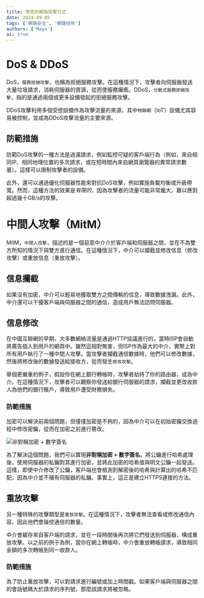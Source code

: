 ```yaml
---
title: 常見的網路攻擊方式
date: 2024-09-05
tags: ['網路安全', '網路技術']
authors: ['Maya']
ai: true
---
```


# DoS & DDoS

DoS，`服務拒絕攻擊`，也稱為拒絕服務攻擊。在這種情況下，攻擊者向伺服器發送大量垃圾請求，消耗伺服器的資源，從而使服務癱瘓。DDoS，`分散式服務拒絕攻擊`，指的是通過兩個或更多設備發起的拒絕服務攻擊。

DDoS攻擊利用多個受控設備作為攻擊流量的來源，其中`物聯網`（IoT）設備尤其容易被控制，並成為DDoS攻擊流量的主要來源。

## 防範措施

防範DoS攻擊的一種方法是過濾請求，例如監控可疑的客戶端行為（例如，來自相同IP、相同地理位置的多次請求，或在短時間內來自網頁瀏覽器的異常請求數量）。這樣可以限制攻擊者的設備。

此外，還可以通過優化伺服器性能來對抗DoS攻擊，例如實施負載均衡或升級帶寬。然而，這種方法的效果是*有限的*，因為攻擊者的流量可能非常龐大，難以應對超過幾十GB/s的攻擊。

# 中間人攻擊（MitM）

MitM，`中間人攻擊`，描述的是一個惡意中介介於客戶端和伺服器之間，並在不為雙方所知的情況下與雙方進行通信。在這種情況下，中介可以攔截並修改信息（修改攻擊）或重放信息（重放攻擊）。

## 信息攔截

如果沒有加密，中介可以輕易地獲取雙方之間傳輸的信息，導致數據洩漏。此外，中介還可以干擾客戶端與伺服器之間的通信，造成用戶無法訪問伺服器。

## 信息修改

在中國互聯網的早期，大多數網絡流量是通過HTTP協議進行的，當時ISP會自動將廣告插入到用戶的網頁中。雖然這相對無害，但ISP作為最大的中介，實際上對所有用戶執行了一種中間人攻擊。當攻擊者攔截通信數據時，他們可以修改數據，然後將修改後的數據發送給接收方，從而發生`修改攻擊`。

舉個更嚴重的例子，假設你在網上銀行轉帳時，攻擊者劫持了你的路由器，成為中介。在這種情況下，攻擊者可以觀察你發送給銀行伺服器的請求，攔截並更改收款人為他們的銀行賬戶，導致用戶遭受財務損失。

### 防範措施

加密可以解決前兩個問題，但僅僅加密是不夠的，因為中介可以在初始密鑰交換過程中修改密鑰，從而在加密之前進行篡改。

![非對稱加密 + 數字簽名]()

為了解決這個問題，我們可以實現**非對稱加密 + 數字簽名**。將公鑰進行哈希處理後，使用伺服器的私鑰對其進行加密，並將此加密的哈希值與明文公鑰一起發送。這樣，即使中介修改了公鑰，客戶端也會檢測到解密後的哈希與計算出的哈希不匹配，因為中介並不擁有伺服器的私鑰。事實上，這正是建立HTTPS連接的方法。

## 重放攻擊

另一種特殊的攻擊類型是`重放攻擊`。在這種情況下，攻擊者無法查看或修改通信內容，因此他們會操控通信的數量。

中介會緩存來自客戶端的請求，並在一段時間後再次將它們發送到伺服器，構成重放攻擊。以之前的例子為例，當你在網上轉帳時，中介會重放轉帳請求，導致相同金額的多次轉帳到同一收款人。

### 防範措施

為了防止重放攻擊，可以對請求進行編號或加上時間戳。如果客戶端與伺服器之間的會話號碼大於請求的序列號，那麼該請求將被忽略。
